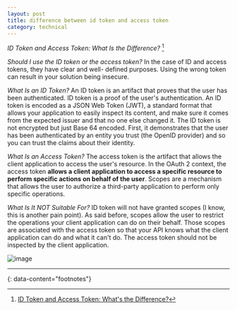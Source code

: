 ```yaml
---
layout: post
title: difference between id token and access token
category: technical
---
```


_ID Token and Access Token: What Is the Difference?_ [^1]

_Should I use the ID token or the access token?_
In the case of ID and access tokens, they have clear and well- defined purposes.
Using the wrong token can result in your solution being insecure.

_What Is an ID Token?_
An ID token is an artifact that proves that the user has been authenticated.
ID token is a proof of the user's authentication.
An ID token is encoded as a JSON Web Token (JWT), a standard format that allows your application to easily inspect its content, and make sure it comes from the expected issuer and that no one else changed it.
The ID token is not encrypted but just Base 64 encoded. 
First, it demonstrates that the user has been authenticated by an entity you trust (the OpenID provider) and so you can trust the claims about their identity.

_What Is an Access Token?_
The access token is the artifact that allows the client application to access the user's resource.
In the OAuth 2 context, the access token __allows a client application to access a specific resource to perform specific actions on behalf of the user__.
Scopes are a mechanism that allows the user to authorize a third-party application to perform only specific operations.

_What Is It NOT Suitable For?_
ID token will not have granted scopes (I know, this is another pain point). As said before, scopes allow the user to restrict the operations your client application can do on their behalf. Those scopes are associated with the access token so that your API knows what the client application can do and what it can't do.
The access token should not be inspected by the client application.


![image](https://github.com/igorlima/unapologetic-thoughts/assets/1886786/79a644a8-27f0-4c14-8aa7-e47a0f5f52d7)


---
{: data-content="footnotes"}

[^1]: [ID Token and Access Token: What's the Difference?](https://auth0.com/blog/id-token-access-token-what-is-the-difference/)
